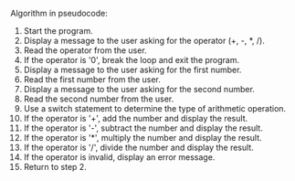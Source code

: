 Algorithm in pseudocode:
1. Start the program.
2. Display a message to the user asking for the operator (+, -, *, /).
3. Read the operator from the user.
4. If the operator is '0', break the loop and exit the program.
5. Display a message to the user asking for the first number.
6. Read the first number from the user.
7. Display a message to the user asking for the second  number.
8. Read the second  number from the user.
9. Use a switch statement to determine the type of arithmetic operation.
10. If the operator is '+', add the number and display the result.
11. If the operator is '-', subtract the  number and display the result.
12. If the operator is '*', multiply the number and display the result.
13. If the operator is '/', divide the  number and display the result.
14. If the operator is invalid, display an error message.
15. Return to step 2.

